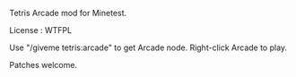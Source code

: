 Tetris Arcade mod for Minetest.

License : WTFPL

Use "/giveme tetris:arcade" to get Arcade node.
Right-click Arcade to play.

Patches welcome.
